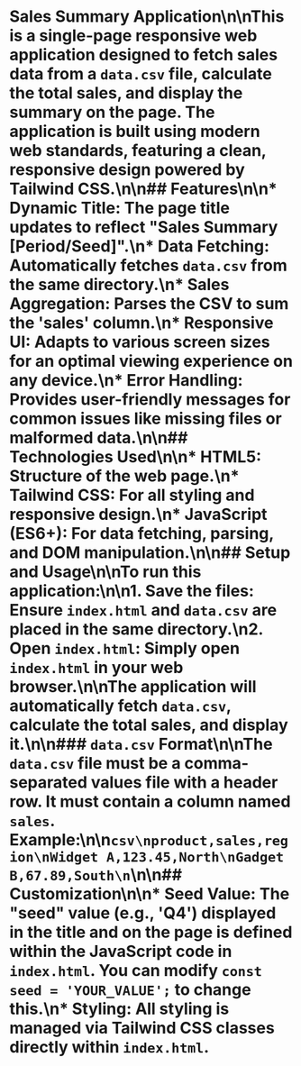 # Sales Summary Application\n\nThis is a single-page responsive web application designed to fetch sales data from a `data.csv` file, calculate the total sales, and display the summary on the page. The application is built using modern web standards, featuring a clean, responsive design powered by Tailwind CSS.\n\n## Features\n\n*   **Dynamic Title:** The page title updates to reflect "Sales Summary [Period/Seed]".\n*   **Data Fetching:** Automatically fetches `data.csv` from the same directory.\n*   **Sales Aggregation:** Parses the CSV to sum the 'sales' column.\n*   **Responsive UI:** Adapts to various screen sizes for an optimal viewing experience on any device.\n*   **Error Handling:** Provides user-friendly messages for common issues like missing files or malformed data.\n\n## Technologies Used\n\n*   **HTML5:** Structure of the web page.\n*   **Tailwind CSS:** For all styling and responsive design.\n*   **JavaScript (ES6+):** For data fetching, parsing, and DOM manipulation.\n\n## Setup and Usage\n\nTo run this application:\n\n1.  **Save the files:** Ensure `index.html` and `data.csv` are placed in the same directory.\n2.  **Open `index.html`:** Simply open `index.html` in your web browser.\n\nThe application will automatically fetch `data.csv`, calculate the total sales, and display it.\n\n### `data.csv` Format\n\nThe `data.csv` file must be a comma-separated values file with a header row. It must contain a column named `sales`. Example:\n\n```csv\nproduct,sales,region\nWidget A,123.45,North\nGadget B,67.89,South\n```\n\n## Customization\n\n*   **Seed Value:** The "seed" value (e.g., 'Q4') displayed in the title and on the page is defined within the JavaScript code in `index.html`. You can modify `const seed = 'YOUR_VALUE';` to change this.\n*   **Styling:** All styling is managed via Tailwind CSS classes directly within `index.html`.